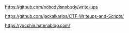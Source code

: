 https://github.com/nobodyisnobody/write-ups

https://github.com/jackalkarlos/CTF-Writeups-and-Scripts/




https://yocchin.hatenablog.com/

